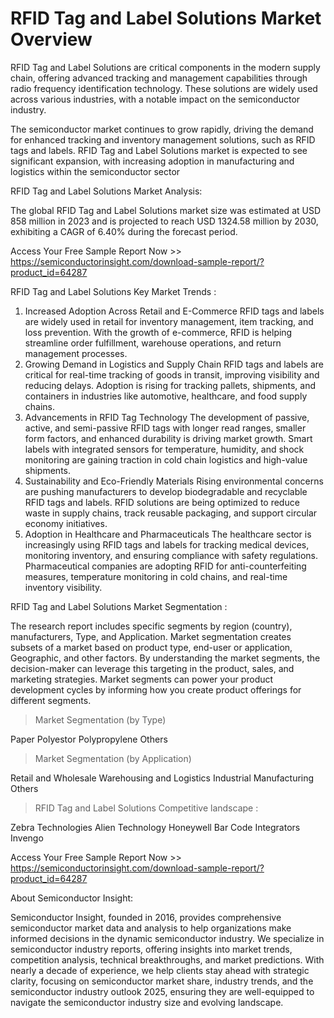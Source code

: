 <H1>RFID Tag and Label Solutions Market Overview</H1>

RFID Tag and Label Solutions are critical components in the modern supply chain, offering advanced tracking and management capabilities through radio frequency identification technology. These solutions are widely used across various industries, with a notable impact on the semiconductor industry.

The semiconductor market continues to grow rapidly, driving the demand for enhanced tracking and inventory management solutions, such as RFID tags and labels. RFID Tag and Label Solutions market is expected to see significant expansion, with increasing adoption in manufacturing and logistics within the semiconductor sector

RFID Tag and Label Solutions Market Analysis:

The global RFID Tag and Label Solutions market size was estimated at USD 858 million in 2023 and is projected to reach USD 1324.58 million by 2030, exhibiting a CAGR of 6.40% during the forecast period. 

Access Your Free Sample Report Now >> https://semiconductorinsight.com/download-sample-report/?product_id=64287
 
RFID Tag and Label Solutions Key Market Trends  :

1. Increased Adoption Across Retail and E-Commerce
RFID tags and labels are widely used in retail for inventory management, item tracking, and loss prevention.
With the growth of e-commerce, RFID is helping streamline order fulfillment, warehouse operations, and return management processes.
2. Growing Demand in Logistics and Supply Chain
RFID tags and labels are critical for real-time tracking of goods in transit, improving visibility and reducing delays.
Adoption is rising for tracking pallets, shipments, and containers in industries like automotive, healthcare, and food supply chains.
3. Advancements in RFID Tag Technology
The development of passive, active, and semi-passive RFID tags with longer read ranges, smaller form factors, and enhanced durability is driving market growth.
Smart labels with integrated sensors for temperature, humidity, and shock monitoring are gaining traction in cold chain logistics and high-value shipments.
4. Sustainability and Eco-Friendly Materials
Rising environmental concerns are pushing manufacturers to develop biodegradable and recyclable RFID tags and labels.
RFID solutions are being optimized to reduce waste in supply chains, track reusable packaging, and support circular economy initiatives.
5. Adoption in Healthcare and Pharmaceuticals
The healthcare sector is increasingly using RFID tags and labels for tracking medical devices, monitoring inventory, and ensuring compliance with safety regulations.
Pharmaceutical companies are adopting RFID for anti-counterfeiting measures, temperature monitoring in cold chains, and real-time inventory visibility.

RFID Tag and Label Solutions Market Segmentation :

The research report includes specific segments by region (country), manufacturers, Type, and Application. Market segmentation creates subsets of a market based on product type, end-user or application, Geographic, and other factors. By understanding the market segments, the decision-maker can leverage this targeting in the product, sales, and marketing strategies. Market segments can power your product development cycles by informing how you create product offerings for different segments.

>Market Segmentation (by Type)

Paper
Polyestor
Polypropylene
Others

>Market Segmentation (by Application)

Retail and Wholesale
Warehousing and Logistics
Industrial Manufacturing
Others

>RFID Tag and Label Solutions Competitive landscape :

Zebra Technologies
Alien Technology
Honeywell
Bar Code Integrators
Invengo

Access Your Free Sample Report Now >> https://semiconductorinsight.com/download-sample-report/?product_id=64287

About Semiconductor Insight:

Semiconductor Insight, founded in 2016, provides comprehensive semiconductor market data and analysis to help organizations make informed decisions in the dynamic semiconductor industry. We specialize in semiconductor industry reports, offering insights into market trends, competition analysis, technical breakthroughs, and market predictions. With nearly a decade of experience, we help clients stay ahead with strategic clarity, focusing on semiconductor market share, industry trends, and the semiconductor industry outlook 2025, ensuring they are well-equipped to navigate the semiconductor industry size and evolving landscape.
